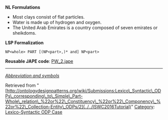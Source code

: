 __NL Formulations__



* Most clays consist of flat particles.
* Water is made up of hydrogen and oxygen.
* The United Arab Emirates is a country composed of seven emirates or sheikdoms.


  

__LSP Formalization__




```
NP<whole> PART [(NP<part>,)* and] NP<part>

```

__Reusable JAPE code__: [PW\_2.jape](../../images/8/89/PW_2.jape "PW 2.jape")





---


_[Abbreviation and symbols](../../Community/LSPSymbols "Community:LSPSymbols")_





Retrieved from "[http://ontologydesignpatterns.org/wiki/Submissions:Lexico\_Syntactic\_ODPs\_corresponding\_to\_Simple\_Part-Whole\_relation\_%22or%22\_Constituency\_%22or%22\_Componency\_%22or%22\_Collection-Entity\_ODPs/2](../../ISWC2016Tutorial)"
 [Category](http://ontologydesignpatterns.org/wiki/Special:Categories "Special:Categories"): [Lexico-Syntactic ODP Case](../../Category/Lexico-Syntactic_ODP_Case "Category:Lexico-Syntactic ODP Case")